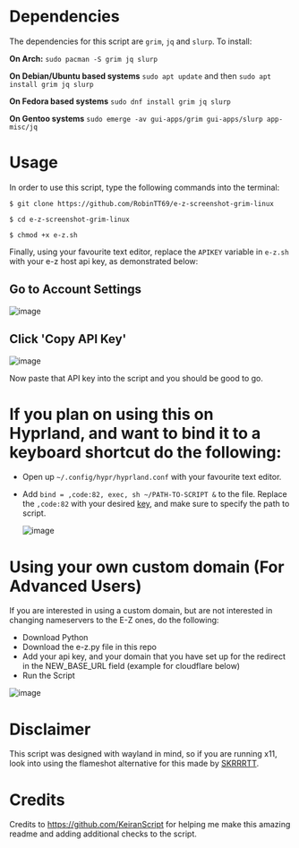 # Dependencies
The dependencies for this script are `grim`, `jq` and `slurp`. To install:

**On Arch:** `sudo pacman -S grim jq slurp`

**On Debian/Ubuntu based systems** `sudo apt update` and then
`sudo apt install grim jq slurp`

**On Fedora based systems** `sudo dnf install grim jq slurp`

**On Gentoo systems** `sudo emerge -av gui-apps/grim gui-apps/slurp app-misc/jq`

# Usage

In order to use this script, type the following commands into the terminal:

`$ git clone https://github.com/RobinTT69/e-z-screenshot-grim-linux`

`$ cd e-z-screenshot-grim-linux`

`$ chmod +x e-z.sh`

Finally, using your favourite text editor, replace the `APIKEY` variable in
`e-z.sh` with your e-z host api key, as demonstrated below:

## Go to Account Settings

![image](https://i.e-z.host/pics/m9j6jk3a.png)

## Click 'Copy API Key'

![image](https://i.e-z.host/pics/inmghmtw.png)

Now paste that API key into the script and you should be good to go. 

# **If you plan on using this on Hyprland, and want to bind it to a keyboard shortcut do the following:**

  - Open up `~/.config/hypr/hyprland.conf` with your favourite text editor.
  - Add `bind = ,code:82, exec, sh ~/PATH-TO-SCRIPT &` to the file. Replace the `,code:82` with your desired [key](https://wiki.hyprland.org/Configuring/Binds/), and make sure to specify the path to script.
  
    ![image](https://i.e-z.host/fyp7qsmt.png)

# Using your own custom domain (For Advanced Users)

If you are interested in using a custom domain, but are not interested in changing nameservers to the E-Z ones, do the following: 

- Download Python
- Download the e-z.py file in this repo
- Add your api key, and your domain that you have set up for the redirect in the NEW_BASE_URL field (example for cloudflare below)
- Run the Script

![image](https://r2.e-z.host/ca19848c-de8c-4cae-9a10-858d6fd864b7/joyc6m3h.jpeg)

# Disclaimer

This script was designed with wayland in mind, so if you are running x11, look into using the flameshot alternative for this made by [SKRRRTT](https://github.com/ignSKRRRTT/e-z-flameshot-script).

# Credits 
Credits to https://github.com/KeiranScript for helping me make this amazing readme and adding additional checks to the script.
